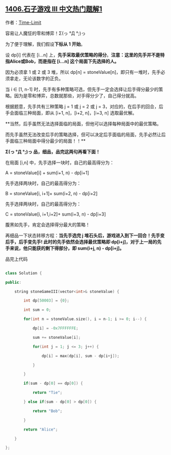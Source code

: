 ## [1406.石子游戏 III 中文热门题解1](https://leetcode.cn/problems/stone-game-iii/solutions/100000/ling-he-dui-shou-cai-qu-zui-you-de-fen-zui-shao-sh)

作者：[Time-Limit](https://leetcode.cn/u/Time-Limit)

容易让人魔怔的零和博弈！Σ(っ °Д °;)っ
为了便于理解，我们假设**下标从 1 开始**。
设 dp[i] 代表在 [i...n] 上，**先手采取最优策略的得分**。**注意：这里的先手并不是特指Alice或Bob，而是指在 [i...n] 这个局面下先选择的人。**
因为必须拿 1 或 2 或 3 堆，所以 dp[n] = stoneValue[n]，即只有一堆时，先手必须拿走，无论该数字的正负。
当 i ∈ [1, n-1] 时，先手有多种策略可选，但先手一定会选择让后手得分最少的策略。因为是零和博弈，总数就那些，对手得分少了，自己得分就高。
根据题意，先手共有三种策略 j = 1 或 j = 2 或 j = 3，对应的，在后手的回合，后手会面临三种局面，即从 [i+1, n]，[i+2, n]，[i+3, n] 选取最优解。
**当然，后手虽然无法选择面临的局面，但他可以选择每种局面中的最优策略。
而先手虽然无法改变后手的策略选择，但可以决定后手面临的局面，先手必然让后手面临三种局面中得分最少的局面！！**

**Σ(っ °Д °;)っ 品，细品，品完这两句再看下面！**
在局面 [i,n] 中，先手选择一块时，自己的最高得分为：
A = stoneValue[i] + sum(i+1, n) - dp[i+1]
先手选择两块时，自己的最高得分为：
B = stoneValue[i, i+1]+ sum(i+2, n) - dp[i+2]
先手选择两块时，自己的最高得分为：
C = stoneValue[i, i+1,i+2]+ sum(i+3, n) - dp[i+3]
腹黑如先手，肯定会选择得分最大的策略！
再细品一下状态转移方程：**当先手选完 j 堆石头后，游戏进入到下一回合！先手变后手，后手变先手! 此时的先手依然会选择最优策略即 dp[i+j]，对于上一局的先手来说，他只能获的剩下得部分，即 sum(i+j, n) - dp[i+j]。**
品完上代码

```cpp
class Solution {
public:
    string stoneGameIII(vector<int>& stoneValue) {
        int dp[50003] = {0};
        int sum = 0;
        for(int n = stoneValue.size(), i = n-1; i >= 0; i--) {
            dp[i] = -0x7FFFFFFE;
            sum += stoneValue[i];
            for(int j = 1; j <= 3; j++) {
                dp[i] = max(dp[i], sum - dp[i+j]);
            }
        }
        if(sum - dp[0] == dp[0]) {
            return "Tie";
        } else if(sum - dp[0] > dp[0]) {
            return "Bob";
        }
        return "Alice";
    }
};
```
